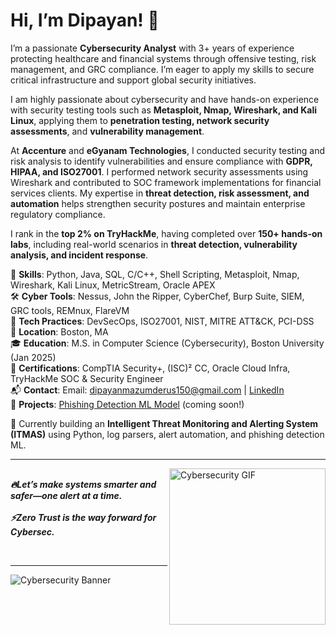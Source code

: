 # Hi, I’m Dipayan! 👋

I’m a passionate **Cybersecurity Analyst** with 3+ years of experience protecting healthcare and financial systems through offensive testing, risk management, and GRC compliance. I’m eager to apply my skills to secure critical infrastructure and support global security initiatives.

I am highly passionate about cybersecurity and have hands-on experience with security testing tools such as **Metasploit, Nmap, Wireshark, and Kali Linux**, applying them to **penetration testing, network security assessments**, and **vulnerability management**.

At **Accenture** and **eGyanam Technologies**, I conducted security testing and risk analysis to identify vulnerabilities and ensure compliance with **GDPR, HIPAA, and ISO27001**. I performed network security assessments using Wireshark and contributed to SOC framework implementations for financial services clients. My expertise in **threat detection, risk assessment, and automation** helps strengthen security postures and maintain enterprise regulatory compliance.

I rank in the **top 2% on TryHackMe**, having completed over **150+ hands-on labs**, including real-world scenarios in **threat detection, vulnerability analysis, and incident response**. 

🔐 **Skills**: Python, Java, SQL, C/C++, Shell Scripting, Metasploit, Nmap, Wireshark, Kali Linux, MetricStream, Oracle APEX  
🛠️ **Cyber Tools**: Nessus, John the Ripper, CyberChef, Burp Suite, SIEM, GRC tools, REMnux, FlareVM  
🧰 **Tech Practices**: DevSecOps, ISO27001, NIST, MITRE ATT&CK, PCI-DSS  
📍 **Location**: Boston, MA  
🎓 **Education**: M.S. in Computer Science (Cybersecurity), Boston University (Jan 2025)  
📜 **Certifications**: CompTIA Security+, (ISC)² CC, Oracle Cloud Infra, TryHackMe SOC & Security Engineer  
📬 **Contact**: Email: dipayanmazumderus150@gmail.com | [LinkedIn](https://www.linkedin.com/in/dipayan-mazumder/)  
🔗 **Projects**: [Phishing Detection ML Model](https://github.com/yourusername/itmas-cybersecurity) (coming soon!)  

🚀 Currently building an **Intelligent Threat Monitoring and Alerting System (ITMAS)** using Python, log parsers, alert automation, and phishing detection ML.


---

<p align="left">

 <img src="https://images.squarespace-cdn.com/content/v1/6059ef5d59f1411908292205/4370a25e-b47d-4647-a0fa-36fce5eb5ea5/Hacking-Cybersecurity.gif" alt="Cybersecurity GIF" width="250" align="right">
<br>
  <em><b>🔥Let’s make systems smarter and safer—one alert at a time.</b></em> <br><br>
  <em><b>⚡Zero Trust is the way forward for Cybersec.</b></em>

&nbsp;
&nbsp;
&nbsp;
&nbsp;
 
</p>



---

![Cybersecurity Banner](https://plus.unsplash.com/premium_photo-1661877737564-3dfd7282efcb?fm=jpg&q=60&w=3000&ixlib=rb-4.1.0&ixid=M3wxMjA3fDB8MHxzZWFyY2h8MXx8Y3liZXJzZWN1cml0eXxlbnwwfHwwfHx8MA%3D%3D)

